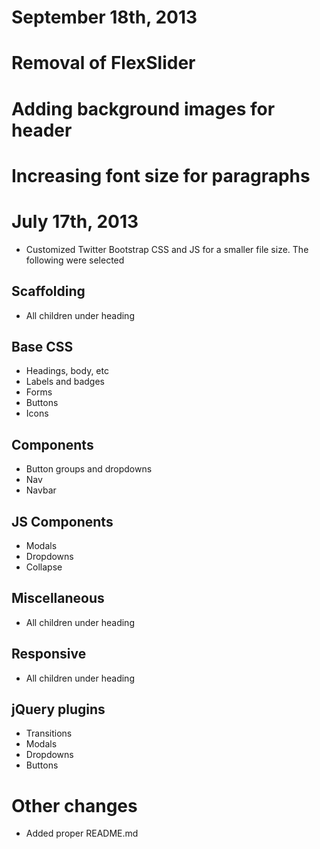 # September 18th, 2013

# Removal of FlexSlider
# Adding background images for header
# Increasing font size for paragraphs

# July 17th, 2013

* Customized Twitter Bootstrap CSS and JS for a smaller file size. The following were selected

## Scaffolding
* All children under heading

## Base CSS
* Headings, body, etc
* Labels and badges
* Forms
* Buttons
* Icons

## Components
* Button groups and dropdowns
* Nav
* Navbar

## JS Components
* Modals
* Dropdowns
* Collapse

## Miscellaneous
* All children under heading

## Responsive
* All children under heading

## jQuery plugins
* Transitions
* Modals
* Dropdowns
* Buttons

# Other changes
* Added proper README.md